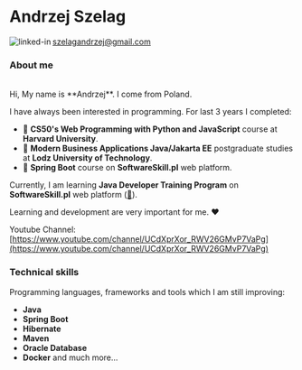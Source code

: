 # Andrzej Szelag

[<img align="left" alt="linked-in" src="https://img.shields.io/badge/andrzej szelag-%230077B5.svg?&style=for-the-badge&logo=linkedin&logoColor=white" />](https://www.linkedin.com/in/andrzej-szel%C4%85g-91460b257)

<szelagandrzej@gmail.com>


### About me
<br>
Hi, My name is **Andrzej**. I come from Poland. 

I have always been interested in programming. For last 3 years I completed:
* 💎 **CS50's Web Programming with Python and JavaScript** course at **Harvard University**.
* 💎 **Modern Business Applications Java/Jakarta EE** postgraduate studies at **Lodz University of Technology**.
* 💎 **Spring Boot** course on **SoftwareSkill.pl** web platform.

Currently, I am learning **Java Developer Training Program** on **SoftwareSkill.pl** web platform ([🔗](https://softwareskill.pl/program/java-developer)).

Learning and development are very important for me. ❤️

Youtube Channel: [https://www.youtube.com/channel/UCdXprXor_RWV26GMvP7VaPg](https://www.youtube.com/channel/UCdXprXor_RWV26GMvP7VaPg)

### Technical skills
Programming languages, frameworks and tools which I am still improving:

* **Java**
* **Spring Boot**
* **Hibernate**
* **Maven** 
* **Oracle Database** 
* **Docker** and much more...
